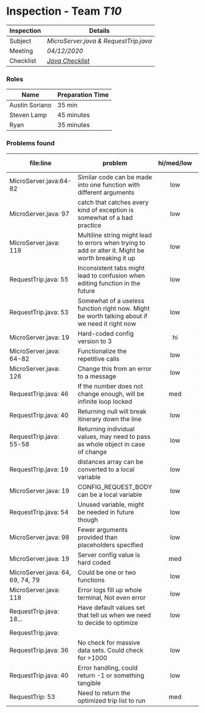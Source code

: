 # Inspection - Team *T10* 
| Inspection | Details |
| ----- | ----- |
| Subject | *MicroServer.java & RequestTrip.java* |
| Meeting | *04/12/2020* |
| Checklist | *[Java Checklist](http://www.cs.toronto.edu/~sme/CSC444F/handouts/java_checklist.pdf)* |


### Roles
| Name | Preparation Time |
| ---- | ---- |
| Austin Soriano | 35 min |
| Steven Lamp | 45 minutes| 
|Ryan | 35 minutes|



### Problems found
| file:line | problem | hi/med/low | who found | github#  |
| --- | --- | :---: | :---: | --- |
| MicroServer.java:64-82 | Similar code can be made into one function with different arguments | low | Austin | |
| MicroServer.java: 97 | catch that catches every kind of exception is somewhat of a bad practice | low | Austin | |
| MicroServer.java: 119 | Multiline string might lead to errors when trying to add or alter it. Might be worth breaking it up | low | Austin | |
| RequestTrip.java: 55 | Inconsistent tabs might lead to confusion when editing function in the future | low | Austin | |
| RequestTrip.java: 53 | Somewhat of a useless function right now. Might be worth talking about if we need it right now | low | Austin | |
|MicroServer.java: 19 | Hard-coded config version to 3| hi | Steven Lamp | |
|MicroServer.java: 64-82| Functionalize the repetitive calls | low | Steven Lamp ||
|MicroServer.java: 126 | Change this from an error to a message| low|Steven Lamp|| 
|RequestTrip.java: 46| If the number does not change enough, will be infinite loop locked| med|Steven Lamp| 
|RequestTrip.java: 40| Returning null will break itinerary down the line|low|Steven Lamp| 
|RequestTrip.java: 55-58| Returning individual values, may need to pass as whole object in case of change| low| Steven Lamp||
|RequestTrip.java: 19 | distances array can be converted to a local variable |low  |Ryan| |
|MicroServer.java: 19 | CONFIG_REQUEST_BODY can be a local variable|low |Ryan | |
|RequestTrip.java: 54 | Unused variable, might be needed in future though| low|Ryan | |
|MicroServer.java: 98| Fewer arguments provided than placeholders specified| low|Ryan | |
|MicroServer.java: 19 | Server config value is hard coded| med| Ryan| |
| MicroServer.java: 64, 69, 74, 79| Could be one or two functions| low | Cade | |
| MicroServer.java: 118 | Error logs fill up whole terminal, Not even error| low | Cade | |
| RequestTrip.java: 18...| Have default values set that tell us when we need to decide to optimize| low | Cade | |
| RequestTrip.java: | | | Cade | |
| RequestTrip.java: 36| No check for massive data sets. Could check for >1000 | low | Cade | |
| RequestTrip.java: 40 | Error handling, could return -1 or something tangible | low | Cade | |
| RequestTrip: 53 | Need to return the optimized trip list to run | med | Cade | |

